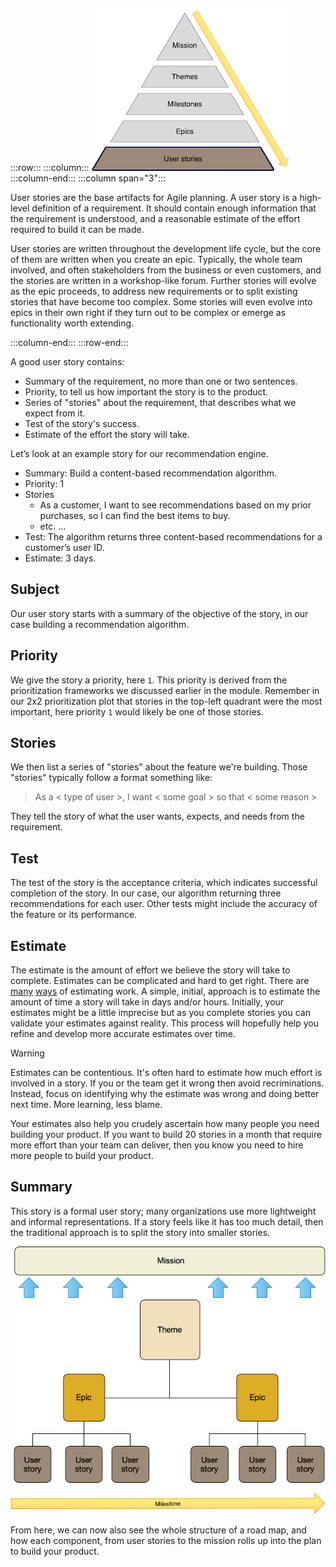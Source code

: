 :::row:::
  :::column:::
       ![Product road map user stories.](../media/user-stories.png)
  :::column-end:::
        :::column span="3":::

User stories are the base artifacts for Agile planning. A user story is a high-level definition of a requirement. It should contain enough information that the requirement is understood, and a reasonable estimate of the effort required to build it can be made.

User stories are written throughout the development life cycle, but the core of them are written when you create an epic. Typically, the whole team involved, and often stakeholders from the business or even customers, and the stories are written in a workshop-like forum. Further stories will evolve as the epic proceeds, to address new requirements or to split existing stories that have become too complex. Some stories will even evolve into epics in their own right if they turn out to be complex or emerge as functionality worth extending.

 :::column-end:::
:::row-end:::

A good user story contains:

* Summary of the requirement, no more than one or two sentences.
* Priority, to tell us how important the story is to the product.
* Series of "stories" about the requirement, that describes what we expect from it.
* Test of the story's success.
* Estimate of the effort the story will take. 

Let’s look at an example story for our recommendation engine.

* Summary: Build a content-based recommendation algorithm. 
* Priority: 1
* Stories
  * As a customer, I want to see recommendations based on my prior purchases, so I can find the best items to buy.
  * etc. ...
* Test: The algorithm returns three content-based recommendations for a customer’s user ID.
* Estimate: 3 days.

## Subject

Our user story starts with a summary of the objective of the story, in our case building a recommendation algorithm.

## Priority

We give the story a priority, here `1`. This priority is derived from the prioritization frameworks we discussed earlier in the module. Remember in our 2x2 prioritization plot that stories in the top-left quadrant were the most important, here priority `1` would likely be one of those stories.

## Stories

We then list a series of "stories" about the feature we're building. Those "stories" typically follow a format something like:

> As a < type of user >, I want < some goal > so that < some reason >

They tell the story of what the user wants, expects, and needs from the requirement. 

## Test

The test of the story is the acceptance criteria, which indicates successful completion of the story. In our case, our algorithm returning three recommendations for each user. Other tests might include the accuracy of the feature or its performance.

## Estimate

The estimate is the amount of effort we believe the story will take to complete. Estimates can be complicated and hard to get right. There are [many](https://www.berteig.com/how-to-apply-agile/9-agile-estimation-techniques/) [ways](https://techbeacon.com/app-dev-testing/fast-estimation-better-approach-agile-estimation) of estimating work. A simple, initial, approach is to estimate the amount of time a story will take in days and/or hours. Initially, your estimates might be a little imprecise but as you complete stories you can validate your estimates against reality. This process will hopefully help you refine and develop more accurate estimates over time. 

> [!WARNING]
> Estimates can be contentious. It's often hard to estimate how much effort is involved in a story. If you or the team get it wrong then avoid recriminations. Instead, focus on identifying why the estimate was wrong and doing better next time. More learning, less blame.

Your estimates also help you crudely ascertain how many people you need building your product. If you want to build 20 stories in a month that require more effort than your team can deliver, then you know you need to hire more people to build your product.

## Summary

This story is a formal user story; many organizations use more lightweight and informal representations. If a story feels like it has too much detail, then the traditional approach is to split the story into smaller stories.

![Product road map structure.](../media/structure.png)

From here, we can now also see the whole structure of a road map, and how each component, from user stories to the mission rolls up into the plan to build your product.
